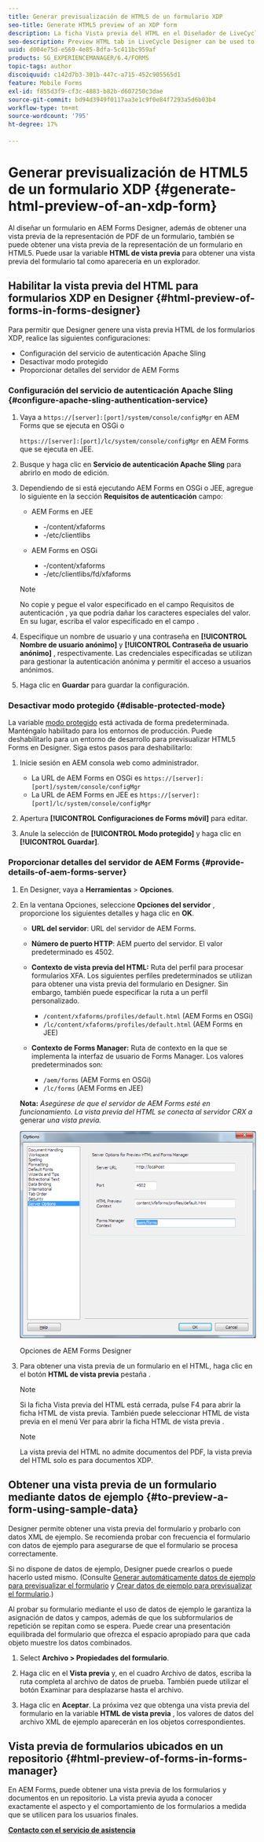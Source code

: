 ```yaml
---
title: Generar previsualización de HTML5 de un formulario XDP
seo-title: Generate HTML5 preview of an XDP form
description: La ficha Vista previa del HTML en el Diseñador de LiveCycles se puede utilizar para obtener una vista previa de los formularios tal y como aparecen en un explorador.
seo-description: Preview HTML tab in LiveCycle Designer can be used to preview forms as they appear in a browser.
uuid: d004e75d-e569-4e85-8dfa-5c411bc959af
products: SG_EXPERIENCEMANAGER/6.4/FORMS
topic-tags: author
discoiquuid: c142d7b3-301b-447c-a715-452c905565d1
feature: Mobile Forms
exl-id: f855d3f9-cf3c-4883-b82b-d607250c3dae
source-git-commit: bd94d3949f0117aa3e1c9f0e84f7293a5d6b03b4
workflow-type: tm+mt
source-wordcount: '795'
ht-degree: 17%

---
```


# Generar previsualización de HTML5 de un formulario XDP {#generate-html-preview-of-an-xdp-form}

Al diseñar un formulario en AEM Forms Designer, además de obtener una vista previa de la representación de PDF de un formulario, también se puede obtener una vista previa de la representación de un formulario en HTML5. Puede usar la variable **HTML de vista previa** para obtener una vista previa del formulario tal como aparecería en un explorador.

## Habilitar la vista previa del HTML para formularios XDP en Designer {#html-preview-of-forms-in-forms-designer}

Para permitir que Designer genere una vista previa HTML de los formularios XDP, realice las siguientes configuraciones:

* Configuración del servicio de autenticación Apache Sling
* Desactivar modo protegido
* Proporcionar detalles del servidor de AEM Forms

### Configuración del servicio de autenticación Apache Sling {#configure-apache-sling-authentication-service}

1. Vaya a `https://[server]:[port]/system/console/configMgr` en AEM Forms que se ejecuta en OSGi o

   `https://[server]:[port]/lc/system/console/configMgr` en AEM Forms que se ejecuta en JEE.

1. Busque y haga clic en **Servicio de autenticación Apache Sling** para abrirlo en modo de edición.

1. Dependiendo de si está ejecutando AEM Forms en OSGi o JEE, agregue lo siguiente en la sección **Requisitos de autenticación** campo:

   * AEM Forms en JEE

      * -/content/xfaforms
      * -/etc/clientlibs
   * AEM Forms en OSGi

      * -/content/xfaforms
      * -/etc/clientlibs/fd/xfaforms

   >[!NOTE]
   >
   >No copie y pegue el valor especificado en el campo Requisitos de autenticación , ya que podría dañar los caracteres especiales del valor. En su lugar, escriba el valor especificado en el campo .

1. Especifique un nombre de usuario y una contraseña en **[!UICONTROL Nombre de usuario anónimo]** y **[!UICONTROL Contraseña de usuario anónimo]** , respectivamente. Las credenciales especificadas se utilizan para gestionar la autenticación anónima y permitir el acceso a usuarios anónimos.
1. Haga clic en **Guardar** para guardar la configuración.

### Desactivar modo protegido {#disable-protected-mode}

La variable [modo protegido](/help/forms/using/get-xdp-pdf-documents-aem.md) está activada de forma predeterminada. Manténgalo habilitado para los entornos de producción. Puede deshabilitarlo para un entorno de desarrollo para previsualizar HTML5 Forms en Designer. Siga estos pasos para deshabilitarlo:

1. Inicie sesión en AEM consola web como administrador.

   * La URL de AEM Forms en OSGi es `https://[server]:[port]/system/console/configMgr`
   * La URL de AEM Forms en JEE es `https://[server]:[port]/lc/system/console/configMgr`

1. Apertura **[!UICONTROL Configuraciones de Forms móvil]** para editar.
1. Anule la selección de **[!UICONTROL Modo protegido]** y haga clic en **[!UICONTROL Guardar]**.

### Proporcionar detalles del servidor de AEM Forms {#provide-details-of-aem-forms-server}

1. En Designer, vaya a **Herramientas** >  **Opciones**.
1. En la ventana Opciones, seleccione **Opciones del servidor** , proporcione los siguientes detalles y haga clic en **OK**.

   * **URL del servidor**: URL del servidor de AEM Forms.
   * **Número de puerto HTTP**: AEM puerto del servidor. El valor predeterminado es 4502.
   * **Contexto de vista previa del HTML:** Ruta del perfil para procesar formularios XFA. Los siguientes perfiles predeterminados se utilizan para obtener una vista previa del formulario en Designer. Sin embargo, también puede especificar la ruta a un perfil personalizado.

      * `/content/xfaforms/profiles/default.html` (AEM Forms en OSGi)
      * `/lc/content/xfaforms/profiles/default.html` (AEM Forms en JEE)
   * **Contexto de Forms Manager:** Ruta de contexto en la que se implementa la interfaz de usuario de Forms Manager. Los valores predeterminados son:

      * `/aem/forms` (AEM Forms en OSGi)
      * `/lc/forms` (AEM Forms en JEE)

   **Nota:** *Asegúrese de que el servidor de AEM Forms esté en funcionamiento. La vista previa del HTML se conecta al servidor CRX a* generar *una vista previa.*

   ![Opciones de AEM Forms Designer ](assets/server_options.png)

   Opciones de AEM Forms Designer

1. Para obtener una vista previa de un formulario en el HTML, haga clic en el botón **HTML de vista previa** pestaña .

   >[!NOTE]
   >
   >Si la ficha Vista previa del HTML está cerrada, pulse F4 para abrir la ficha HTML de vista previa. También puede seleccionar HTML de vista previa en el menú Ver para abrir la ficha HTML de vista previa .

   >[!NOTE]
   >
   >La vista previa del HTML no admite documentos del PDF, la vista previa del HTML solo es para documentos XDP.

## Obtener una vista previa de un formulario mediante datos de ejemplo {#to-preview-a-form-using-sample-data}

Designer permite obtener una vista previa del formulario y probarlo con datos XML de ejemplo. Se recomienda probar con frecuencia el formulario con datos de ejemplo para asegurarse de que el formulario se procesa correctamente.

Si no dispone de datos de ejemplo, Designer puede crearlos o puede hacerlo usted mismo. (Consulte [Generar automáticamente datos de ejemplo para previsualizar el formulario](https://help.adobe.com/en_US/AEMForms/6.1/DesignerHelp/WS107c29ade9134a2c136ae6f212a1f379c94-8000.2.html#WS92d06802c76abadb-728f46ac129b395660c-7efe.2) y [Crear datos de ejemplo para previsualizar el formulario](https://help.adobe.com/en_US/AEMForms/6.1/DesignerHelp/WS107c29ade9134a2c136ae6f212a1f379c94-8000.2.html#WS92d06802c76abadb-728f46ac129b395660c-7eff.2).)

Al probar su formulario mediante el uso de datos de ejemplo le garantiza la asignación de datos y campos, además de que los subformularios de repetición se repitan como se espera. Puede crear una presentación equilibrada del formulario que ofrezca el espacio apropiado para que cada objeto muestre los datos combinados.

1. Select **Archivo > Propiedades del formulario**.

1. Haga clic en el **Vista previa** y, en el cuadro Archivo de datos, escriba la ruta completa al archivo de datos de prueba. También puede utilizar el botón Examinar para desplazarse hasta el archivo.

1. Haga clic en **Aceptar**. La próxima vez que obtenga una vista previa del formulario en la variable **HTML de vista previa** , los valores de datos del archivo XML de ejemplo aparecerán en los objetos correspondientes.

## Vista previa de formularios ubicados en un repositorio {#html-preview-of-forms-in-forms-manager}

En AEM Forms, puede obtener una vista previa de los formularios y documentos en un repositorio. La vista previa ayuda a conocer exactamente el aspecto y el comportamiento de los formularios a medida que se utilicen para los usuarios finales.

[**Contacto con el servicio de asistencia**](https://www.adobe.com/account/sign-in.supportportal.html)
